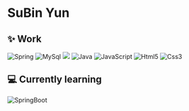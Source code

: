 <!--![header](https://capsule-render.vercel.app/api?type=slice&color=auto&height=300&text=SuBinYoon&fontColor=auto)</div> -->
 <!-- ![header](https://capsule-render.vercel.app/api?type=waving&color=auto&height=300&section=header&text=SuBinYun&fontSize=70)</div> -->
<h1 align="left"> SuBin Yun</h1>

## ✨ Work 
<p>
  <img alt="Spring" src="https://img.shields.io/badge/Spring-%236DB33F.svg?style=flat-square&logo=spring&logoColor=white">
  <img alt="MySql" src="https://img.shields.io/badge/Mysql-4479A1?style=flat-square&logo=Mysql&logoColor=white">
  <!--<img src="https://img.shields.io/badge/oracle-F80000?style=flat-square&logo=oracle&logoColor=white"> -->
  <img src="https://img.shields.io/badge/mariaDB-003545?style=flat-square&logo=mariaDB&logoColor=white">
  <img alt="Java" src="https://img.shields.io/badge/Java-%23ED8B00.svg?style=flat-square&logo=JAVA&logoColor=white">
  <img alt="JavaScript" src="https://img.shields.io/badge/Javascript-%23323330.svg?style=flat-square&logo=JavaScript&logoColor=%23F7DE1E">
  <img alt="Html5" src="https://img.shields.io/badge/Html5-%23E34F26.svg?style=flat-square&logo=Html5&logoColor=white">
  <img alt="Css3" src="https://img.shields.io/badge/Css3-%231572B6.svg?style=flat-square&logo=Css3&logoColor=white">
</p>

## 💻 Currently learning

<p>
 
  <img alt="SpringBoot" src="https://img.shields.io/badge/Springboot-%236DB33F.svg?style=for-the-badge&logo=springboot&logoColor=white"> 
 <!-- <img alt="Docker" src="https://img.shields.io/badge/Docker-2496ED?style=flat-square&logo=Docker&logoColor=white"> -->
 <!-- <img alt="React" src="https://img.shields.io/badge/React-0088CC?style=flat-square&logo=React&logoColor=white"> -->
 <!-- <img src="https://img.shields.io/badge/Node.js-339933?style=flat-square&logo=Node.js&logoColor=white"/> -->
 <!-- <img src="https://img.shields.io/badge/aws-232F3E?style=for-the-badge&logo=aws&logoColor=white"> -->
</p>

